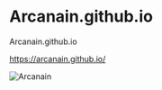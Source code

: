 # Arcanain.github.io
Arcanain.github.io

https://arcanain.github.io/

![Arcanain](https://user-images.githubusercontent.com/52307432/183296923-01f26a82-54fe-46fe-aa01-96f4d9cc1c75.png)
